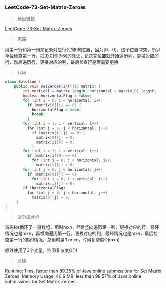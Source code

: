 ### LeetCode-73-Set-Matrix-Zeroes

> 题目链接

[LeetCode-73-Set-Matrix-Zeroes](https://leetcode.com/problems/set-matrix-zeroes/)

> 思路

用第一行和第一列来记录对应行列的0的位置，因为[0，0]，这个位置冲突，所以单独检查第一行，把[0,0]作为列的凭证，记录完位置就开始遍历列，更换对应的行，然后遍历行，更换对应的列，最后检查行是否需要更换

> 代码

```java
class Solution {
    public void setZeroes(int[][] matrix) {
        int vertical = matrix.length, horizontal = matrix[0].length;
        boolean horizontalFlag = false;
        for (int i = 0; i < horizontal; i++)
          if (matrix[0][i] == 0) {
            horizontalFlag = true;
            break;
          }
        for (int i = 1; i < vertical; i++)
          for (int j = 0; j < horizontal; j++)
            if (matrix[i][j] == 0) {
              matrix[0][j] = 0;
              matrix[i][0] = 0;
            }
        for (int i = 1; i < vertical; i++)
          if (matrix[i][0] == 0)
            for (int j = 0; j < horizontal; j++)
              matrix[i][j] = 0;
        for (int j = 0; j < horizontal; j++)
          if (matrix[0][j] == 0)
            for (int i = 0; i < vertical; i++)
              matrix[i][j] = 0;
        if (horizontalFlag)
          for (int j = 0; j < horizontal; j++)
            matrix[0][j] = 0;
     }
}
```

> 复杂度分析

首先for循环了一遍数组，用时mxn，然后竖向遍历第一列，更换对应的行，最坏情况也是mxn，再横向遍历第一行，更换对应的列，最坏情况也是mxn，最后检查第一行的换0情况，总用时是3xmxn，时间复杂度O(mxn)

额外使用了3个变量，空间复杂度O(1)

> 总结

Runtime: 1 ms, faster than 89.35% of Java online submissions for Set Matrix Zeroes.
Memory Usage: 40.9 MB, less than 98.57% of Java online submissions for Set Matrix Zeroes.
